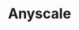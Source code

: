 ---
blog: https://anyscale.io/blog
codehost: https://github.com/ray-project/ray
logohandle: anyscaleio
sort: anyscale
title: Anyscale
twitter: https://x.com/anyscalecompute
website: https://anyscale.io/
---